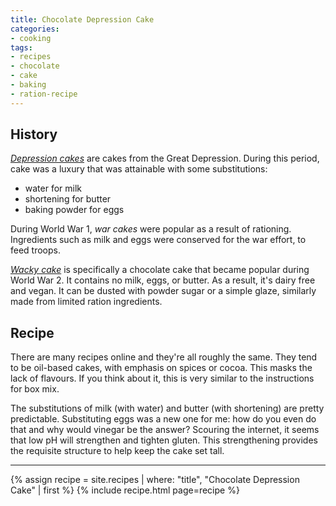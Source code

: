 ```yaml
---
title: Chocolate Depression Cake
categories:
- cooking
tags:
- recipes
- chocolate
- cake
- baking
- ration-recipe
---
```


## History

[*Depression cakes*][1] are cakes from the Great Depression.
During this period, cake was a luxury that was attainable with some substitutions:

- water for milk
- shortening for butter
- baking powder for eggs

[1]: https://en.wikipedia.org/wiki/Depression_cake

During World War 1, *war cakes* were popular as a result of rationing.
Ingredients such as milk and eggs were conserved for the war effort, to feed troops.

[*Wacky cake*][2] is specifically a chocolate cake that became popular during World War 2.
It contains no milk, eggs, or butter.
As a result, it's dairy free and vegan.
It can be dusted with powder sugar or a simple glaze, similarly made from limited ration ingredients.

[2]: https://en.wikipedia.org/wiki/Wacky_cake

## Recipe

There are many recipes online and they're all roughly the same.
They tend to be oil-based cakes, with emphasis on spices or cocoa.
This masks the lack of flavours.
If you think about it, this is very similar to the instructions for box mix.

The substitutions of milk (with water) and butter (with shortening) are pretty predictable.
Substituting eggs was a new one for me: how do you even do that and why would vinegar be the answer?
Scouring the internet, it seems that low pH will strengthen and tighten gluten.
This strengthening provides the requisite structure to help keep the cake set tall.

---

{% assign recipe = site.recipes | where: "title",  "Chocolate Depression Cake" | first %}
{% include recipe.html page=recipe %}
